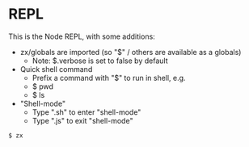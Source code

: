 # REPL

This is the Node REPL, with some additions:
* zx/globals are imported (so "$" / others are available as a globals)
  * Note: $.verbose is set to false by default
* Quick shell command
  * Prefix a command with "$" to run in shell, e.g.
  * $ pwd
  * $ ls
* "Shell-mode"
  * Type ".sh" to enter "shell-mode"
  * Type ".js" to exit "shell-mode"

```js
$ zx
```
